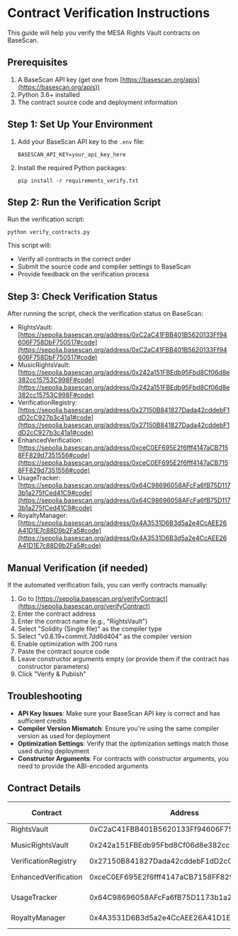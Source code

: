 # Contract Verification Instructions

This guide will help you verify the MESA Rights Vault contracts on BaseScan.

## Prerequisites

1. A BaseScan API key (get one from [https://basescan.org/apis](https://basescan.org/apis))
2. Python 3.6+ installed
3. The contract source code and deployment information

## Step 1: Set Up Your Environment

1. Add your BaseScan API key to the `.env` file:
   ```
   BASESCAN_API_KEY=your_api_key_here
   ```

2. Install the required Python packages:
   ```
   pip install -r requirements_verify.txt
   ```

## Step 2: Run the Verification Script

Run the verification script:
```
python verify_contracts.py
```

This script will:
- Verify all contracts in the correct order
- Submit the source code and compiler settings to BaseScan
- Provide feedback on the verification process

## Step 3: Check Verification Status

After running the script, check the verification status on BaseScan:
- RightsVault: [https://sepolia.basescan.org/address/0xC2aC41FBB401B5620133Ff94606F758DbF750517#code](https://sepolia.basescan.org/address/0xC2aC41FBB401B5620133Ff94606F758DbF750517#code)
- MusicRightsVault: [https://sepolia.basescan.org/address/0x242a151FBEdb95Fbd8Cf06d8e382cc15753C998F#code](https://sepolia.basescan.org/address/0x242a151FBEdb95Fbd8Cf06d8e382cc15753C998F#code)
- VerificationRegistry: [https://sepolia.basescan.org/address/0x27150B841827Dada42cddebF1dD2cC927b3c41a1#code](https://sepolia.basescan.org/address/0x27150B841827Dada42cddebF1dD2cC927b3c41a1#code)
- EnhancedVerification: [https://sepolia.basescan.org/address/0xceC0EF695E2f6fff4147aCB7158FF829d7351556#code](https://sepolia.basescan.org/address/0xceC0EF695E2f6fff4147aCB7158FF829d7351556#code)
- UsageTracker: [https://sepolia.basescan.org/address/0x64C98696058AFcFa6fB75D1173b1a275fCed41C9#code](https://sepolia.basescan.org/address/0x64C98696058AFcFa6fB75D1173b1a275fCed41C9#code)
- RoyaltyManager: [https://sepolia.basescan.org/address/0x4A3531D6B3d5a2e4CcAEE26A41D1E7c88D9b2Fa5#code](https://sepolia.basescan.org/address/0x4A3531D6B3d5a2e4CcAEE26A41D1E7c88D9b2Fa5#code)

## Manual Verification (if needed)

If the automated verification fails, you can verify contracts manually:

1. Go to [https://sepolia.basescan.org/verifyContract](https://sepolia.basescan.org/verifyContract)
2. Enter the contract address
3. Enter the contract name (e.g., "RightsVault")
4. Select "Solidity (Single file)" as the compiler type
5. Select "v0.8.19+commit.7dd6d404" as the compiler version
6. Enable optimization with 200 runs
7. Paste the contract source code
8. Leave constructor arguments empty (or provide them if the contract has constructor parameters)
9. Click "Verify & Publish"

## Troubleshooting

- **API Key Issues**: Make sure your BaseScan API key is correct and has sufficient credits
- **Compiler Version Mismatch**: Ensure you're using the same compiler version as used for deployment
- **Optimization Settings**: Verify that the optimization settings match those used during deployment
- **Constructor Arguments**: For contracts with constructor arguments, you need to provide the ABI-encoded arguments

## Contract Details

| Contract | Address | Constructor Args |
|----------|---------|-----------------|
| RightsVault | 0xC2aC41FBB401B5620133Ff94606F758DbF750517 | None |
| MusicRightsVault | 0x242a151FBEdb95Fbd8Cf06d8e382cc15753C998F | RightsVault address |
| VerificationRegistry | 0x27150B841827Dada42cddebF1dD2cC927b3c41a1 | None |
| EnhancedVerification | 0xceC0EF695E2f6fff4147aCB7158FF829d7351556 | RightsVault address |
| UsageTracker | 0x64C98696058AFcFa6fB75D1173b1a275fCed41C9 | RightsVault address |
| RoyaltyManager | 0x4A3531D6B3d5a2e4CcAEE26A41D1E7c88D9b2Fa5 | RightsVault address | 